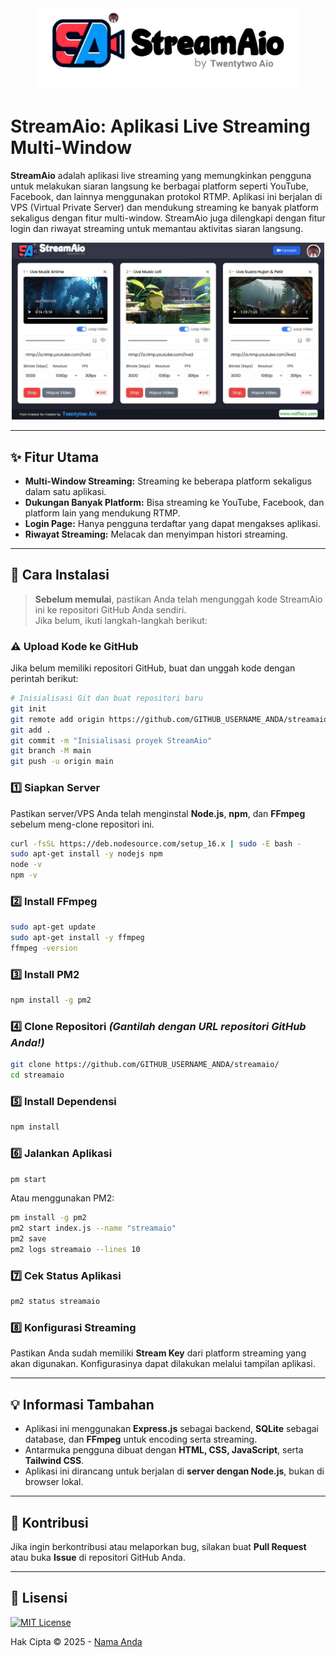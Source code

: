 <div align="center">
  <img alt="LOGO" src="https://raw.githubusercontent.com/Twentytwoaio/streamaio/refs/heads/main/img/logo.png" width="420" height="auto" />
</div>

# StreamAio: Aplikasi Live Streaming Multi-Window

**StreamAio** adalah aplikasi live streaming yang memungkinkan pengguna untuk melakukan siaran langsung ke berbagai platform seperti YouTube, Facebook, dan lainnya menggunakan protokol RTMP. Aplikasi ini berjalan di VPS (Virtual Private Server) dan mendukung streaming ke banyak platform sekaligus dengan fitur multi-window. StreamAio juga dilengkapi dengan fitur login dan riwayat streaming untuk memantau aktivitas siaran langsung.

<p align="center">
  <img alt="screenshot" src="https://raw.githubusercontent.com/Twentytwoaio/streamaio/refs/heads/main/img/screenshot.jpg" width="500px" height="auto" />
</p>

---

## ✨ Fitur Utama

- **Multi-Window Streaming:** Streaming ke beberapa platform sekaligus dalam satu aplikasi.
- **Dukungan Banyak Platform:** Bisa streaming ke YouTube, Facebook, dan platform lain yang mendukung RTMP.
- **Login Page:** Hanya pengguna terdaftar yang dapat mengakses aplikasi.
- **Riwayat Streaming:** Melacak dan menyimpan histori streaming.

---

## 📌 Cara Instalasi

> **Sebelum memulai**, pastikan Anda telah mengunggah kode StreamAio ini ke repositori GitHub Anda sendiri.  
> Jika belum, ikuti langkah-langkah berikut:

### **⚠️ Upload Kode ke GitHub**
Jika belum memiliki repositori GitHub, buat dan unggah kode dengan perintah berikut:

```bash
# Inisialisasi Git dan buat repositori baru
git init
git remote add origin https://github.com/GITHUB_USERNAME_ANDA/streamaio.git
git add .
git commit -m "Inisialisasi proyek StreamAio"
git branch -M main
git push -u origin main
```

### 1️⃣ **Siapkan Server**
Pastikan server/VPS Anda telah menginstal **Node.js**, **npm**, dan **FFmpeg** sebelum meng-clone repositori ini.

```bash
curl -fsSL https://deb.nodesource.com/setup_16.x | sudo -E bash -
sudo apt-get install -y nodejs npm
node -v
npm -v
```

### 2️⃣ **Install FFmpeg**
```bash
sudo apt-get update
sudo apt-get install -y ffmpeg
ffmpeg -version
```

### 3️⃣ **Install PM2**
```bash
npm install -g pm2
```

### 4️⃣ **Clone Repositori** *(Gantilah dengan URL repositori GitHub Anda!)*
```bash
git clone https://github.com/GITHUB_USERNAME_ANDA/streamaio/
cd streamaio
```

### 5️⃣ **Install Dependensi**
```bash
npm install
```

### 6️⃣ **Jalankan Aplikasi**
```bash
pm start
```
Atau menggunakan PM2:
```bash
pm install -g pm2
pm2 start index.js --name "streamaio"
pm2 save
pm2 logs streamaio --lines 10
```

### 7️⃣ **Cek Status Aplikasi**
```bash
pm2 status streamaio
```

### 8️⃣ **Konfigurasi Streaming**
Pastikan Anda sudah memiliki **Stream Key** dari platform streaming yang akan digunakan. Konfigurasinya dapat dilakukan melalui tampilan aplikasi.

---

## 💡 Informasi Tambahan

- Aplikasi ini menggunakan **Express.js** sebagai backend, **SQLite** sebagai database, dan **FFmpeg** untuk encoding serta streaming.
- Antarmuka pengguna dibuat dengan **HTML, CSS, JavaScript**, serta **Tailwind CSS**.
- Aplikasi ini dirancang untuk berjalan di **server dengan Node.js**, bukan di browser lokal.

---

## 🤝 Kontribusi

Jika ingin berkontribusi atau melaporkan bug, silakan buat **Pull Request** atau buka **Issue** di repositori GitHub Anda.

---

## 📜 Lisensi

[![MIT License](https://img.shields.io/badge/License-MIT-green.svg)](https://github.com/GITHUB_URL_ANDA/streamaio/blob/main/LICENSE)

Hak Cipta © 2025 - [Nama Anda](https://github.com/Twentytwoaio)

